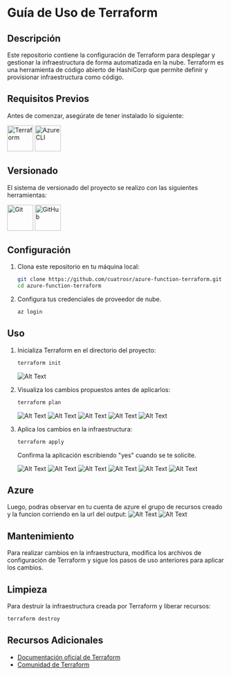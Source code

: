 # Guía de Uso de Terraform

## Descripción

Este repositorio contiene la configuración de Terraform para desplegar y gestionar la infraestructura de forma automatizada en la nube. Terraform es una herramienta de código abierto de HashiCorp que permite definir y provisionar infraestructura como código.

## Requisitos Previos

Antes de comenzar, asegúrate de tener instalado lo siguiente:

<div style="text-align: left">
    <p>
        <a href="https://www.terraform.io/downloads.html" target="_blank"> <img alt="Terraform" src="https://raw.githubusercontent.com/devicons/devicon/55609aa5bd817ff167afce0d965585c92040787a/icons/terraform/terraform-original.svg" height="60" width = "60"></a>
        <a href="https://learn.microsoft.com/es-es/cli/azure/install-azure-cli-windows" target="_blank"> <img alt="Azure CLI" src="https://raw.githubusercontent.com/devicons/devicon/55609aa5bd817ff167afce0d965585c92040787a/icons/azure/azure-original.svg" height="60" width = "60"></a>
    </p>
</div>

## Versionado

El sistema de versionado del proyecto se realizo con las siguientes herramientas:

<div style="text-align: left">
    <a href="https://git-scm.com/" target="_blank"> <img src="https://raw.githubusercontent.com/devicons/devicon/2ae2a900d2f041da66e950e4d48052658d850630/icons/git/git-original.svg" height="60" width = "60" alt="Git"></a>
    <a href="https://github.com/" target="_blank"> <img src="https://img.icons8.com/fluency-systems-filled/344/ffffff/github.png" height="60" width = "60" alt="GitHub"></a>
</div>

## Configuración

1. Clona este repositorio en tu máquina local:

   ```bash
   git clone https://github.com/cuatrosr/azure-function-terraform.git
   cd azure-function-terraform
   ```

2. Configura tus credenciales de proveedor de nube.

   ```bash
   az login
   ```

## Uso

1. Inicializa Terraform en el directorio del proyecto:

   ```bash
   terraform init
   ```

   ![Alt Text](images/terraform_init.png)

2. Visualiza los cambios propuestos antes de aplicarlos:

   ```bash
   terraform plan
   ```

   ![Alt Text](images/terraform_plan_01.png)
   ![Alt Text](images/terraform_plan_02.png)
   ![Alt Text](images/terraform_plan_03.png)
   ![Alt Text](images/terraform_plan_04.png)
   ![Alt Text](images/terraform_plan_05.png)

3. Aplica los cambios en la infraestructura:

   ```bash
   terraform apply
   ```

   Confirma la aplicación escribiendo "yes" cuando se te solicite.

   ![Alt Text](images/terraform_apply_01.png)
   ![Alt Text](images/terraform_apply_02.png)
   ![Alt Text](images/terraform_apply_03.png)
   ![Alt Text](images/terraform_apply_04.png)
   ![Alt Text](images/terraform_apply_05.png)
   ![Alt Text](images/terraform_apply_06.png)

## Azure

Luego, podras observar en tu cuenta de azure el grupo de recursos creado y la funcion corriendo en la url del output:
    ![Alt Text](images/azure_live_function.png)
    ![Alt Text](images/azure_resource_group.png)

## Mantenimiento

Para realizar cambios en la infraestructura, modifica los archivos de configuración de Terraform y sigue los pasos de uso anteriores para aplicar los cambios.

## Limpieza

Para destruir la infraestructura creada por Terraform y liberar recursos:

```bash
terraform destroy
```

## Recursos Adicionales

- [Documentación oficial de Terraform](https://www.terraform.io/docs/index.html)
- [Comunidad de Terraform](https://www.terraform.io/community)
